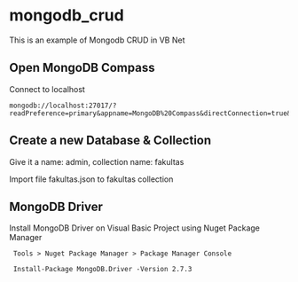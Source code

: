 # mongodb_crud
This is an example of Mongodb CRUD in VB Net

## Open MongoDB Compass
Connect to localhost

    mongodb://localhost:27017/?readPreference=primary&appname=MongoDB%20Compass&directConnection=true&ssl=false
    
## Create a new Database & Collection
Give it a name: admin, collection name: fakultas

Import file fakultas.json to fakultas collection

## MongoDB Driver
Install MongoDB Driver on Visual Basic Project using Nuget Package Manager

     Tools > Nuget Package Manager > Package Manager Console

     Install-Package MongoDB.Driver -Version 2.7.3

